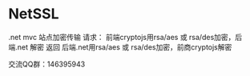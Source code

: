 # NetSSL
.net mvc 站点加密传输
请求：
   前端cryptojs用rsa/aes 或 rsa/des加密，后端.net 解密
返回
   后端.net用rsa/aes 或 rsa/des加密，前商cryptojs解密

交流QQ群：146395943
